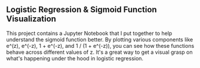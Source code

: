 ## Logistic Regression & Sigmoid Function Visualization
This project contains a Jupyter Notebook that I put together to help understand the sigmoid function better. By plotting various components like e^(z), e^(-z), 1 + e^(-z), and 1 / (1 + e^(-z)), you can see how these functions behave across different values of z. 
It's a great way to get a visual grasp on what's happening under the hood in logistic regression.

